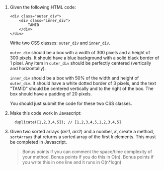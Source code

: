 1. Given the following HTML code:
   ```
   <div class="outer_div">
       <div class="inner_div">
           TAMID
       </div>
   </div>
   ```

   Write two CSS classes: `outer_div` and `inner_div`.

   `outer_div` should be a box
   with a width of 300 pixels and a height of 300 pixels. It should have a blue background with a solid black border of 1 pixel. Any item in `outer_div` should be perfectly centered (vertically and horizontally).

   `inner_div` should be a box with 50% of the width and height of `outer_div`. It should
   have a white dotted border of 3 pixels, and the text "TAMID" should be centered vertically and to the right of the box. The box should have a padding of 20 pixels.

   You should just submit the code for these two CSS classes.

2. Make this code work in Javascript:

   ```
     duplicate([1,2,3,4,5]); // [1,2,3,4,5,1,2,3,4,5]
   ```

3. Given two sorted arrays (*arr1*, *arr2*) and a number, *k*, create a method,
`sortArrays` that returns a sorted array of the first *k* elements. This must be completed in Javascript.

   > Bonus points if you can comment the space/time complexity of your method.
   > Bonus points if you do this in O(n).
   > Bonus points if you write this in one line and it runs in O(n*logn)
